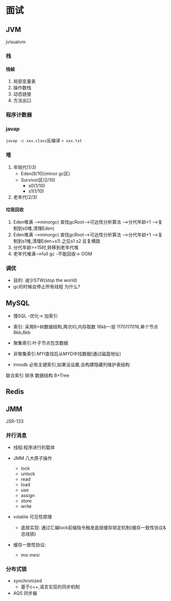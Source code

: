 # 面试
## JVM
jvisualvm
### 栈
#### 栈帧
1. 局部变量表
2. 操作数栈
3. 动态链接
4. 方法出口
### 程序计数器
### javap
`javap -c xxx.class`反编译 `> xxx.txt`
### 堆
1. 年轻代(1/3)
    - Eden(8/10)(minor gc区)
    - Survivor区(2/10)
        - s0(1/10)
        - s1(1/10)
2. 老年代(2/3)

#### 垃圾回收
1. Eden堆满 -->minorgc( 查找gcRoot-->可达性分析算法 -->分代年龄+1 -->复制到s0堆,清理Eden)
2. Eden堆满 -->minorgc( 查找gcRoot-->可达性分析算法 -->分代年龄+1 -->复 制到s1堆,清理Eden+s1)
之后s1 s2 反复横跳
3. 分代年龄>=15时,转移到老年代堆
4. 老年代堆满-->full gc -不能回收-> OOM

### 调优
- 目的: 减少STW(stop the world)
- gc的时候会停止所有线程 为什么?

## MySQL
- 慢SQL -优化-> 加索引
- 索引:
采用B+树数据结构,两次IO,内存取数
16kb一层 1170*1170*16,单个节点8kb,6kb

- 聚集索引:叶子节点包含数据
- 非聚集索引:MYI查找后从MYD中找数据(通过磁盘地址)
- innodb 必有主键索引,如果没设置,会构建隐藏列维护表结构

联合索引
排序 数据结构 B+Tree

## Redis
## JMM
JSR-133
### 并行消息
- 线程:程序进行的载体
- JMM 八大原子操作
    - lock
    - unlock
    - read
    - load
    - use
    - assign
    - store
    - write

- volatile 可见性原理
    - 底层实现: 通过汇编lock前缀指令触发底层缓存锁定机制(缓存一致性协议&总线锁)
- 缓存一致性协议:
    - msi mesi
    
### 分布式锁
- synchronized
    - 基于c++,语言实现的同步机制
- AQS 同步器
